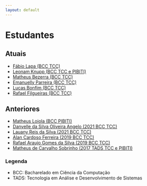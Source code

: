 ```yaml
---
layout: default
---
```


# Estudantes

## Atuais

- [Fábio Lapa (BCC TCC)](https://www.linkedin.com/in/fabio-l-aa1141237/)
- [Leonam Knupp (BCC TCC e PIBITI)](https://www.linkedin.com/in/leonamknupp/)
- [Matheus Bezerra (BCC TCC)](https://www.linkedin.com/in/matheus-bezerra-6296b7221/)
- [Emanuelly Parreira (BCC TCC)](https://www.linkedin.com/in/emanuellyparreira/)
- [Lucas Bonfim (BCC TCC)]()
- [Rafael Filgueiras (BCC TCC)](https://www.linkedin.com/in/rafael-de-paula-filgueiras-1b43781bb/)

## Anteriores

- [Matheus Loiola (BCC PIBITI)](https://www.linkedin.com/in/matheus-loiola-0417151bb/)
- [Danyelle da Silva Oliveira Angelo (2021 BCC TCC)](https://www.linkedin.com/in/danyelle-angelo-199162a4/)
- [Lauany Reis da Silva (2021 BCC TCC)](https://www.linkedin.com/in/lauany-reis-da-silva/)
- [Alan Cardoso Ferreira (2019 BCC TCC)]()
- [Rafael Araujo Gomes da Silva (2019 BCC TCC)](https://www.linkedin.com/in/rafael-araujo-gomes-da-silva-3b8389139/)
- [Matheus de Carvalho Sobrinho (2017 TADS TCC e PIBITI)](https://www.linkedin.com/in/matheus-de-carvalho-sobrinho-154522119/)

### Legenda

- BCC: Bacharelado em Ciência da Computação
- TADS: Tecnologia em Análise e Desenvolvimento de Sistemas